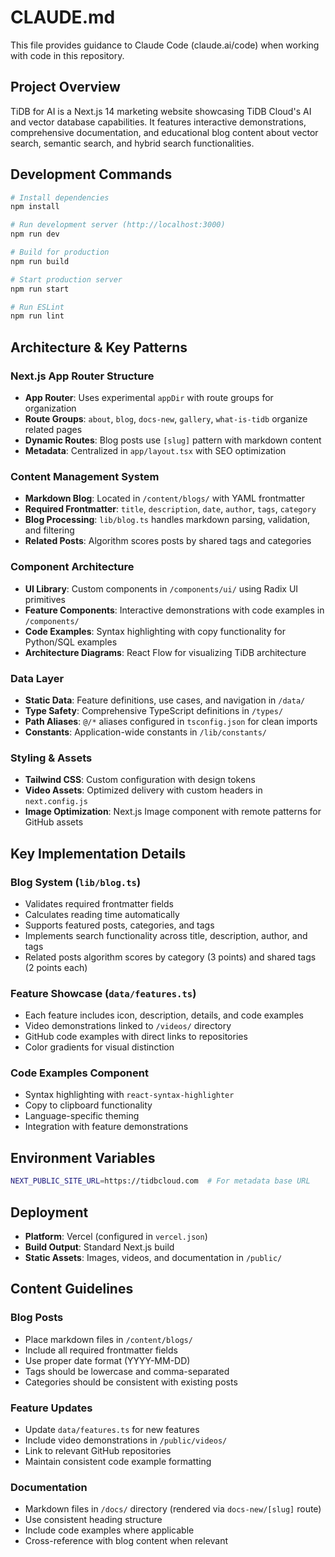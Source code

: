 # CLAUDE.md

This file provides guidance to Claude Code (claude.ai/code) when working with code in this repository.

## Project Overview

TiDB for AI is a Next.js 14 marketing website showcasing TiDB Cloud's AI and vector database capabilities. It features interactive demonstrations, comprehensive documentation, and educational blog content about vector search, semantic search, and hybrid search functionalities.

## Development Commands

```bash
# Install dependencies
npm install

# Run development server (http://localhost:3000)
npm run dev

# Build for production
npm run build

# Start production server
npm run start

# Run ESLint
npm run lint
```

## Architecture & Key Patterns

### Next.js App Router Structure
- **App Router**: Uses experimental `appDir` with route groups for organization
- **Route Groups**: `about`, `blog`, `docs-new`, `gallery`, `what-is-tidb` organize related pages
- **Dynamic Routes**: Blog posts use `[slug]` pattern with markdown content
- **Metadata**: Centralized in `app/layout.tsx` with SEO optimization

### Content Management System
- **Markdown Blog**: Located in `/content/blogs/` with YAML frontmatter
- **Required Frontmatter**: `title`, `description`, `date`, `author`, `tags`, `category`
- **Blog Processing**: `lib/blog.ts` handles markdown parsing, validation, and filtering
- **Related Posts**: Algorithm scores posts by shared tags and categories

### Component Architecture
- **UI Library**: Custom components in `/components/ui/` using Radix UI primitives
- **Feature Components**: Interactive demonstrations with code examples in `/components/`
- **Code Examples**: Syntax highlighting with copy functionality for Python/SQL examples
- **Architecture Diagrams**: React Flow for visualizing TiDB architecture

### Data Layer
- **Static Data**: Feature definitions, use cases, and navigation in `/data/`
- **Type Safety**: Comprehensive TypeScript definitions in `/types/`
- **Path Aliases**: `@/*` aliases configured in `tsconfig.json` for clean imports
- **Constants**: Application-wide constants in `/lib/constants/`

### Styling & Assets
- **Tailwind CSS**: Custom configuration with design tokens
- **Video Assets**: Optimized delivery with custom headers in `next.config.js`
- **Image Optimization**: Next.js Image component with remote patterns for GitHub assets

## Key Implementation Details

### Blog System (`lib/blog.ts`)
- Validates required frontmatter fields
- Calculates reading time automatically
- Supports featured posts, categories, and tags
- Implements search functionality across title, description, author, and tags
- Related posts algorithm scores by category (3 points) and shared tags (2 points each)

### Feature Showcase (`data/features.ts`)
- Each feature includes icon, description, details, and code examples
- Video demonstrations linked to `/videos/` directory
- GitHub code examples with direct links to repositories
- Color gradients for visual distinction

### Code Examples Component
- Syntax highlighting with `react-syntax-highlighter`
- Copy to clipboard functionality
- Language-specific theming
- Integration with feature demonstrations

## Environment Variables

```bash
NEXT_PUBLIC_SITE_URL=https://tidbcloud.com  # For metadata base URL
```

## Deployment

- **Platform**: Vercel (configured in `vercel.json`)
- **Build Output**: Standard Next.js build
- **Static Assets**: Images, videos, and documentation in `/public/`

## Content Guidelines

### Blog Posts
- Place markdown files in `/content/blogs/`
- Include all required frontmatter fields
- Use proper date format (YYYY-MM-DD)
- Tags should be lowercase and comma-separated
- Categories should be consistent with existing posts

### Feature Updates
- Update `data/features.ts` for new features
- Include video demonstrations in `/public/videos/`
- Link to relevant GitHub repositories
- Maintain consistent code example formatting

### Documentation
- Markdown files in `/docs/` directory (rendered via `docs-new/[slug]` route)
- Use consistent heading structure
- Include code examples where applicable
- Cross-reference with blog content when relevant